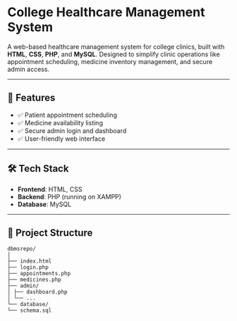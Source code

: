 # College Healthcare Management System

A web-based healthcare management system for college clinics, built with **HTML**, **CSS**, **PHP**, and **MySQL**. Designed to simplify clinic operations like appointment scheduling, medicine inventory management, and secure admin access.

---

## 🚀 Features

- ✅ Patient appointment scheduling
- ✅ Medicine availability listing
- ✅ Secure admin login and dashboard
- ✅ User-friendly web interface

---

## 🛠️ Tech Stack

- **Frontend**: HTML, CSS
- **Backend**: PHP (running on XAMPP)
- **Database**: MySQL

---

## 📂 Project Structure
```
dbmsrepo/
│
├── index.html
├── login.php
├── appointments.php
├── medicines.php
├── admin/
│ ├── dashboard.php
│ └── ...
└── database/
└── schema.sql
```

